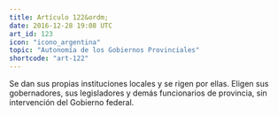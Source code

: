 ```yaml
---
title: Artículo 122&ordm;
date: 2016-12-28 19:08 UTC
art_id: 123
icon: "icono_argentina"
topic: "Autonomía de los Gobiernos Provinciales"
shortcode: "art-122"
---
```

Se dan sus propias instituciones locales y se rigen por ellas. Eligen sus gobernadores, sus legisladores y demás funcionarios de provincia, sin intervención del Gobierno federal.
